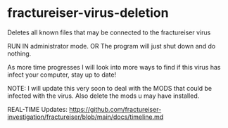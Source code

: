 # fractureiser-virus-deletion
Deletes all known files that may be connected to the fractureiser  virus

RUN IN administrator mode. OR The program will just shut down and do nothing.

As more time progresses I will look into more ways to find if this virus has infect your computer, stay up to date!

NOTE: I will update this very soon to deal with the MODS that could be infected with the virus.
Also delete the mods u may have installed.

REAL-TIME Updates: https://github.com/fractureiser-investigation/fractureiser/blob/main/docs/timeline.md
